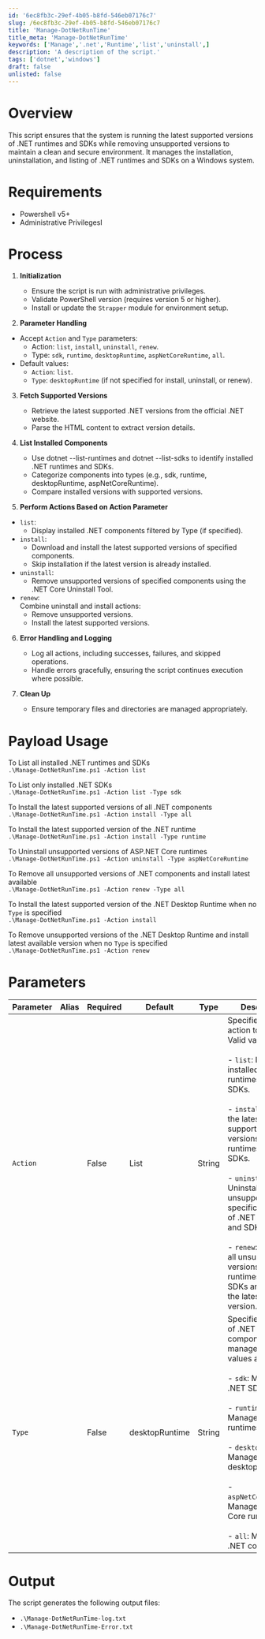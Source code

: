 ```yaml
---
id: '6ec8fb3c-29ef-4b05-b8fd-546eb07176c7'
slug: /6ec8fb3c-29ef-4b05-b8fd-546eb07176c7
title: 'Manage-DotNetRunTime'
title_meta: 'Manage-DotNetRunTime'
keywords: ['Manage','.net','Runtime','list','uninstall',]
description: 'A description of the script.'
tags: ['dotnet','windows']
draft: false
unlisted: false
---
```


# Overview
This script ensures that the system is running the latest supported versions of .NET runtimes and SDKs while removing unsupported versions to maintain a clean and secure environment. It manages the installation, uninstallation, and listing of .NET runtimes and SDKs on a Windows system.

# Requirements
- Powershell v5+
- Administrative PrivilegesI

# Process
1. **Initialization**
    - Ensure the script is run with administrative privileges.
    - Validate PowerShell version (requires version 5 or higher).
    - Install or update the `Strapper` module for environment setup.  

2. **Parameter Handling**
- Accept `Action` and `Type` parameters:
    - Action: `list`, `install`, `uninstall`, `renew`.
    - Type: `sdk`, `runtime`, `desktopRuntime`, `aspNetCoreRuntime`, `all`.
- Default values:
    - `Action`: `list`.
    - `Type`: `desktopRuntime` (if not specified for install, uninstall, or renew). 

3. **Fetch Supported Versions**
    - Retrieve the latest supported .NET versions from the official .NET website.
    - Parse the HTML content to extract version details.

4. **List Installed Components**
    - Use dotnet --list-runtimes and dotnet --list-sdks to identify installed .NET runtimes and SDKs.
    - Categorize components into types (e.g., sdk, runtime, desktopRuntime, aspNetCoreRuntime).
    - Compare installed versions with supported versions.

5. **Perform Actions Based on Action Parameter**
- `list`:
    - Display installed .NET components filtered by Type (if specified).
- `install`:
    - Download and install the latest supported versions of specified components.
    - Skip installation if the latest version is already installed.
- `uninstall`:
    - Remove unsupported versions of specified components using the .NET Core Uninstall Tool.
- `renew`:  
    Combine uninstall and install actions: 
    - Remove unsupported versions.  
    - Install the latest supported versions.

6. **Error Handling and Logging**

    - Log all actions, including successes, failures, and skipped operations.
    - Handle errors gracefully, ensuring the script continues execution where possible.

7. **Clean Up**
    - Ensure temporary files and directories are managed appropriately.


# Payload Usage

To List all installed .NET runtimes and SDKs  
```.\Manage-DotNetRunTime.ps1 -Action list```

To List only installed .NET SDKs  
```.\Manage-DotNetRunTime.ps1 -Action list -Type sdk```

To Install the latest supported versions of all .NET components  
```.\Manage-DotNetRunTime.ps1 -Action install -Type all```

To Install the latest supported version of the .NET runtime  
```.\Manage-DotNetRunTime.ps1 -Action install -Type runtime```

To Uninstall unsupported versions of ASP.NET Core runtimes  
```.\Manage-DotNetRunTime.ps1 -Action uninstall -Type aspNetCoreRuntime```

To Remove all unsupported versions of .NET components and install latest available   
```.\Manage-DotNetRunTime.ps1 -Action renew -Type all```

To Install the latest supported version of the .NET Desktop Runtime when no `Type` is specified  
```.\Manage-DotNetRunTime.ps1 -Action install```

To Remove unsupported versions of the .NET Desktop Runtime and install latest available version when no `Type` is specified  
```.\Manage-DotNetRunTime.ps1 -Action renew```


# Parameters
| Parameter | Alias | Required | Default         | Type   | Description |
|-----------|-------|----------|-----------------|--------|-------------|
| `Action`  |       | False    | List            | String | Specifies the action to perform. Valid values are: <br></br> - `list`: Lists all installed .NET runtimes and SDKs. <br></br> - `install`: Installs the latest supported versions of .NET runtimes and SDKs. <br></br> - `uninstall`: Uninstalls unsupported or specific versions of .NET runtimes and SDKs. <br></br> -  `renew`: Removes all unsupported versions of .NET runtimes and SDKs and installs the latest available version. |
| `Type`    |       | False    | desktopRuntime  | String | Specifies the type of .NET component to manage. Valid values are: <br></br> - `sdk`: Manages .NET SDKs. <br></br> - `runtime`: Manages .NET runtimes. <br></br> - `desktopRuntime`: Manages .NET desktop runtimes. <br></br> -  `aspNetCoreRuntime`: Manages ASP.NET Core runtimes. <br></br> - `all`: Manages all .NET components. |

# Output

The script generates the following output files:

- `.\Manage-DotNetRunTime-log.txt`
- `.\Manage-DotNetRunTime-Error.txt`